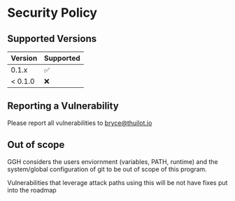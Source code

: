 # Security Policy

## Supported Versions

| Version | Supported          |
| ------- | ------------------ |
| 0.1.x   | :white_check_mark: |
| < 0.1.0 | :x:                |

## Reporting a Vulnerability

Please report all vulnerabilities to [bryce@thuilot.io](mailto:bryce@thuilot.io)

## Out of scope

GGH considers the users enviornment (variables, PATH, runtime)
and the system/global configuration of git to be out of scope of this program.

Vulnerabilities that leverage attack paths using this will be not have
fixes put into the roadmap
